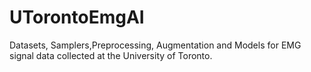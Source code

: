 # UTorontoEmgAI
Datasets, Samplers,Preprocessing, Augmentation and Models for EMG signal data collected at the University of Toronto.
